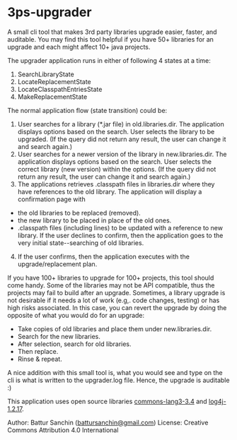 # 3ps-upgrader
A small cli tool that makes 3rd party libraries upgrade easier, faster, and auditable. You may find this tool helpful if you have 50+ libraries for an upgrade and each might affect 10+ java projects.


The upgrader application runs in either of following 4 states at a time:

1. SearchLibraryState
2. LocateReplacementState
3. LocateClasspathEntriesState
4. MakeReplacementState 

The normal application flow (state transition) could be:

1. User searches for a library (*.jar file) in old.libraries.dir. The application displays options based on the search. User selects the library to be upgraded. (If the query did not return any result, the user can change it and search again.)
2. User searches for a newer version of the library in new.libraries.dir. The application displays options based on the search. User selects the correct library (new version) within the options. (If the query did not return any result, the user can change it and search again.)
3. The applications retrieves .classpath files in libraries.dir where they have references to the old library. The application will display a confirmation page with
  * the old libraries to be replaced (removed).
  * the new library to be placed in place of the old ones.
  * .classpath files (including lines) to be updated with a reference to new library. 
If the user declines to confirm, then the application goes to the very initial state--searching of old libraries.
4. If the user confirms, then the application executes with the upgrade/replacement plan. 

If you have 100+ libraries to upgrade for 100+ projects, this tool should come handy. Some of the libraries may not be API compatible, thus the projects may fail to build after an upgrade. Sometimes, a library upgrade is not desirable if it needs a lot of work (e.g,. code changes, testing) or has high risks associated. In this case, you can revert the upgrade by doing the opposite of what you would do for an upgrade:

* Take copies of old libraries and place them under new.libraries.dir.
* Search for the new libraries.
* After selection, search for old libraries.
* Then replace.
* Rinse & repeat. 

A nice addition with this small tool is, what you would see and type on the cli is what is written to the upgrader.log file. Hence, the upgrade is auditable :)

This application uses open source libraries [commons-lang3-3.4](http://commons.apache.org/proper/commons-lang/) and [log4j-1.2.17](https://logging.apache.org/log4j/1.2/).

Author: Battur Sanchin (battursanchin@gmail.com)
License: Creative Commons Attribution 4.0 International  
